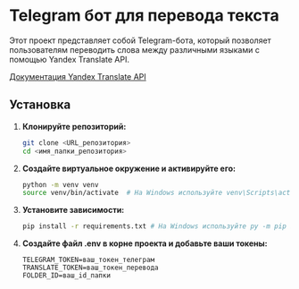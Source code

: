 # Telegram бот для перевода текста

Этот проект представляет собой Telegram-бота, 
который позволяет пользователям переводить слова между различными языками 
с помощью Yandex Translate API. 

[Документация Yandex Translate API](https://yandex.cloud/ru/docs/translate/)

## Установка

1. **Клонируйте репозиторий:**

   ```bash
   git clone <URL_репозитория>
   cd <имя_папки_репозитория>
   ```
2. **Создайте виртуальное окружение и активируйте его:**

   ```bash
   python -m venv venv
   source venv/bin/activate  # На Windows используйте venv\Scripts\activate
   ```
3. **Установите зависимости:**

   ```bash
   pip install -r requirements.txt # На Windows используйте py -m pip install -r requirements.txt 
   ```
4. **Создайте файл .env в корне проекта и добавьте ваши токены:**

   ```plaintext
   TELEGRAM_TOKEN=ваш_токен_телеграм
   TRANSLATE_TOKEN=ваш_токен_перевода
   FOLDER_ID=ваш_id_папки
   ```

